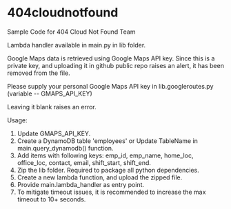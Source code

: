 # 404cloudnotfound
Sample Code for 404 Cloud Not Found Team

Lambda handler available in main.py in lib folder.

Google Maps data is  retrieved using Google Maps API key. Since this is a private key, and uploading it in github public repo raises an alert, it has been removed from the file.

Please supply your personal Google Maps API key in lib.googleroutes.py (variable -- GMAPS_API_KEY)

Leaving it blank raises an error.

Usage:
1. Update GMAPS_API_KEY.
2. Create a DynamoDB table 'employees' or Update TableName in  main.query_dynamodb() function.
3. Add items with following keys: emp_id, emp_name, home_loc, office_loc, contact, email, shift_start, shift_end.
4. Zip the lib folder. Required to package all python dependencies.
5. Create a new lambda function, and upload the zipped file.
6. Provide main.lambda_handler as entry point.
7. To mitigate timeout issues, it is recommended to increase the max timeout to 10+ seconds.



